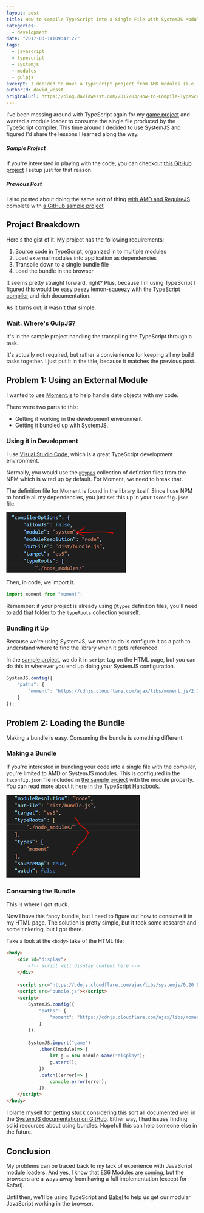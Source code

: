 ```yaml
---
layout: post
title: How to Compile TypeScript into a Single File with SystemJS Modules with Gulp
categories:
  - development
date: "2017-03-14T09:47:22"
tags:
  - javascript
  - typescript
  - systemjs
  - modules
  - gulpjs
excerpt: I decided to move a TypeScript project from AMD modules (i.e. RequireJS) to SystemJS, still using Gulp. In this post, I walk you through the sample project I've created and share the lessons I learned along the way.
authorId: david_wesst
originalurl: https://blog.davidwesst.com/2017/03/How-to-Compile-TypeScript-into-a-Single-File-with-SystemJS-Modules-with-Gulp/
---
```


I've been messing around with TypeScript again for my [game project](https://blog.davidwesst.com/2017/03/Intital-Thoughts-on-Using-Phaser/) and wanted a module loader to consume the single file produced by the TypeScript compiler. This time around I decided to use SystemJS and figured I'd share the lessons I learned along the way.

##### Sample Project
If you're interested in playing with the code, you can checkout [this GitHub project](https://github.com/davidwesst/ts-systemjs) I setup just for that reason.

##### Previous Post
I also posted about doing the same sort of thing [with AMD and RequireJS](https://blog.davidwesst.com/2016/09/How-to-Compile-Typescript-into-a-Single-File-with-AMD-Modules/) complete with [a GitHub sample project](https://github.com/davidwesst/ts-project-template)

## Project Breakdown
Here's the gist of it. My project has the following requirements:

1. Source code in TypeScript, organized in to multiple modules
2. Load external modules into application as dependencies
3. Transpile down to a single bundle file
4. Load the bundle in the browser

It seems pretty straight forward, right? Plus, because I'm using TypeScript I figured this would be easy peezy lemon-squeezy with the [TypeScript compiler](https://www.typescriptlang.org/docs/handbook/compiler-options.html) and rich documentation.

As it turns out, it wasn't that simple.

### Wait. Where's GulpJS?
It's in the sample project handling the transpiling the TypeScript through a task. 

It's actually not required, but rather a convienience for keeping all my build tasks together. I just put it in the title, because it matches the previous post.

## Problem 1: Using an External Module
I wanted to use [Moment.js](https://momentjs.com/) to help handle date objects with my code.

There were two parts to this: 

* Getting it working in the development environment
* Getting it bundled up with SystemJS.

### Using it in Development
I use [Visual Studio Code](https://code.visualstudio.com/), which is a great TypeScript development environment. 

Normally, you would use the [`@types`](https://www.npmjs.com/search?q=%40types) collection of defintion files from the NPM which is wired up by default. For Moment, we need to break that.

The definition file for Moment is found in the library itself. Since I use NPM to handle all my dependencies, you just set this up in your `tsconfig.json` file.

![](TyAgU0N.png)

Then, in code, we import it.

```javascript
import moment from "moment";
```

Remember: if your project is already using `@types` definition files, you'll need to add that folder to the `typeRoots` collection yourself.

### Bundling it Up
Because we're using SystemJS, we need to do is configure it as a path to understand where to find the library when it gets referenced.

In the [sample project](https://github.com/davidwesst/ts-systemjs), we do it in `script` tag on the HTML page, but you can do this in wherever you end up doing your SystemJS configuration.

```javascript
SystemJS.config({
    "paths": {
        "moment": "https://cdnjs.cloudflare.com/ajax/libs/moment.js/2.17.1/moment.min.js"
    }
});
```

## Problem 2: Loading the Bundle
Making a bundle is easy. Consuming the bundle is something different.

### Making a Bundle
If you're interested in bundling your code into a single file with the compiler, you're limited to AMD or SystemJS modules. This is configured in the `tsconfig.json` file included in [the sample project](https://github.com/davidwesst/ts-systemjs) with the module property. You can read more about it [here in the TypeScript Handbook](https://www.typescriptlang.org/docs/handbook/modules.html).

![](gUGeHfI.png)

### Consuming the Bundle
This is where I got stuck.

Now I have this fancy bundle, but I need to figure out how to consume it in my HTML page. The solution is pretty simple, but it took some research and some tinkering, but I got there.

Take a look at the `<body>` take of the HTML file:

```html
<body>
    <div id="display">
        <!-- script will display content here -->
    </div>

    <script src="https://cdnjs.cloudflare.com/ajax/libs/systemjs/0.20.9/system.js"></script>
    <script src="bundle.js"></script>
    <script>
        SystemJS.config({
            "paths": {
                "moment": "https://cdnjs.cloudflare.com/ajax/libs/moment.js/2.17.1/moment.min.js"
            }
        });

        SystemJS.import("game")
            .then((module)=> {
                let g = new module.Game("display");
                g.start();
            })
            .catch((error)=> {
                console.error(error);
            });
    </script>
</body>
```

I blame myself for getting stuck considering this sort all documented well in the [SystemJS documentation on GitHub](https://github.com/systemjs/systemjs). Either way, I had issues finding solid resources about using bundles. Hopefull this can help someone else in the future.

## Conclusion
My problems can be traced back to my lack of experience with JavaScript module loaders. And yes, I know that [ES6 Modules are coming](http://caniuse.com/#feat=es6-module), but the browsers are a ways away from having a full implementation (except for Safari). 

Until then, we'll be using TypeScript and [Babel](http://babeljs.io/) to help us get our modular JavaScript working in the browser.

